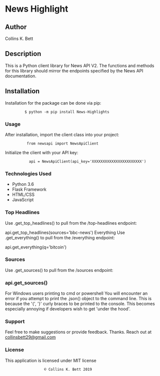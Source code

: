 # News Highlight

## Author
   Collins K. Bett

## Description
This is a Python client library for News API V2. The functions and methods for this library should mirror the endpoints specified by the News API documentation.

## Installation
Installation for the package can be done via pip:

             $ python -m pip install News-Highlights
### Usage
After installation, import the client class into your project:

              from newsapi import NewsApiClient 

Initialize the client with your API key:

               api = NewsApiClient(api_key='XXXXXXXXXXXXXXXXXXXXXXX')

### Technologies Used
* Python 3.6
* Flask Framework
* HTML/CSS
* JavaScript              

### Top Headlines
Use .get_top_headlines() to pull from the /top-headlines endpoint:

api.get_top_headlines(sources='bbc-news')
Everything
Use .get_everything() to pull from the /everything endpoint:

api.get_everything(q='bitcoin')
### Sources
Use .get_sources() to pull from the /sources endpoint:

### api.get_sources()
For Windows users printing to cmd or powershell
You will encounter an error if you attempt to print the .json() object to the command line. This is because the '{', '}' curly braces to be printed to the console. This becomes especially annoying if developers wish to get 'under the hood'.

### Support
Feel free to make suggestions or provide feedback. 
Thanks. 
Reach out at collinsbett29@gmail.com

### License
This application is licensed under MIT license

                      © Collins K. Bett 2019 